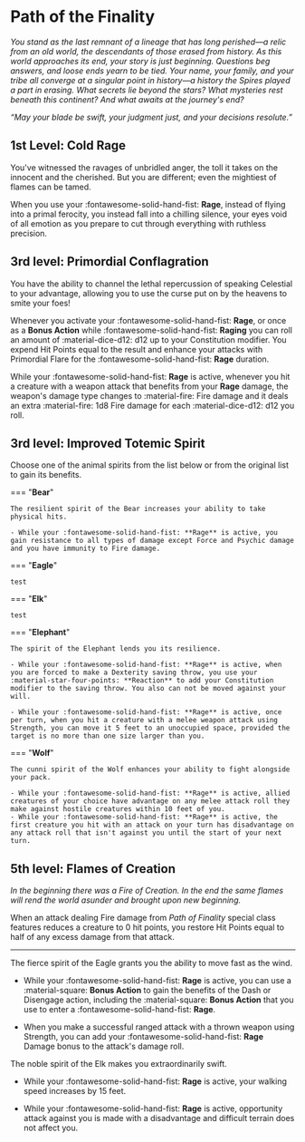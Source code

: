# Path of the Finality

*You stand as the last remnant of a lineage that has long  perished—a relic from an old world, the descendants of those erased from history. As this world approaches its end, your story is just beginning. Questions beg answers, and loose ends yearn to be tied. Your name, your family, and your tribe all converge at a singular point in history—a history the Spires played a part in erasing. What secrets lie beyond the stars? What mysteries rest beneath this continent? And what awaits at the journey's end?*

*“May your blade be swift, your judgment just, and your decisions resolute.”*

## 1st Level: Cold Rage

You've witnessed the ravages of unbridled anger, the toll it takes on the innocent and the cherished. But you are different; even the mightiest of flames can be tamed.

When you use your :fontawesome-solid-hand-fist: **Rage**, instead of flying into a primal ferocity, you instead fall into a chilling silence, your eyes void of all emotion as you prepare to cut through everything with ruthless precision.

## 3rd level: Primordial Conflagration

You have the ability to channel the lethal repercussion of speaking Celestial to your advantage, allowing you to use the curse put on by the heavens to smite your foes!

Whenever you activate your :fontawesome-solid-hand-fist: **Rage**, or once as a **Bonus Action** while :fontawesome-solid-hand-fist: **Raging** you can roll an amount of :material-dice-d12: d12 up to your Constitution modifier. You expend Hit Points equal to the result and enhance your attacks with Primordial Flare for the :fontawesome-solid-hand-fist: **Rage** duration.

While your :fontawesome-solid-hand-fist: **Rage** is active, whenever you hit a creature with a weapon attack that benefits from your **Rage** damage, the weapon's damage type changes to :material-fire: Fire damage and it deals an extra :material-fire: 1d8 Fire damage for each :material-dice-d12: d12 you roll.

## 3rd level: Improved Totemic Spirit

Choose one of the animal spirits from the list below or from the original list to gain its benefits.

=== "**Bear**"
    
    The resilient spirit of the Bear increases your ability to take physical hits. 

    - While your :fontawesome-solid-hand-fist: **Rage** is active, you gain resistance to all types of damage except Force and Psychic damage and you have immunity to Fire damage.

=== "**Eagle**"
    
    test

=== "**Elk**"

    test

=== "**Elephant**"

    The spirit of the Elephant lends you its resilience. 

    - While your :fontawesome-solid-hand-fist: **Rage** is active, when you are forced to make a Dexterity saving throw, you use your :material-star-four-points: **Reaction** to add your Constitution modifier to the saving throw. You also can not be moved against your will.

    - While your :fontawesome-solid-hand-fist: **Rage** is active, once per turn, when you hit a creature with a melee weapon attack using Strength, you can move it 5 feet to an unoccupied space, provided the target is no more than one size larger than you.

=== "**Wolf**"
    
    The cunni spirit of the Wolf enhances your ability to fight alongside your pack. 

    - While your :fontawesome-solid-hand-fist: **Rage** is active, allied creatures of your choice have advantage on any melee attack roll they make against hostile creatures within 10 feet of you.
    - While your :fontawesome-solid-hand-fist: **Rage** is active, the first creature you hit with an attack on your turn has disadvantage on any attack roll that isn't against you until the start of your next turn.

## 5th level: Flames of Creation

*In the beginning there was a Fire of Creation. In the end the same flames will rend the world asunder and brought upon new beginning.*

When an attack dealing Fire damage from *Path of Finality* special class features reduces a creature to 0 hit points, you restore Hit Points equal to half of any excess damage from that attack.

---

The fierce spirit of the Eagle grants you the ability to move fast as the wind. 

- While your :fontawesome-solid-hand-fist: **Rage** is active, you can use a :material-square: **Bonus Action** to gain the benefits of the Dash or Disengage action, including the
:material-square: **Bonus Action** that you use to enter a :fontawesome-solid-hand-fist: **Rage**.

- When you make a successful ranged attack with a thrown weapon using Strength, you can add your :fontawesome-solid-hand-fist: **Rage** Damage bonus to the attack's damage roll.

The noble spirit of the Elk makes you extraordinarily swift. 

- While your :fontawesome-solid-hand-fist: **Rage** is active, your walking speed increases by 15 feet.

- While your :fontawesome-solid-hand-fist: **Rage** is active, opportunity attack against you is made with a disadvantage and difficult terrain does not affect you.